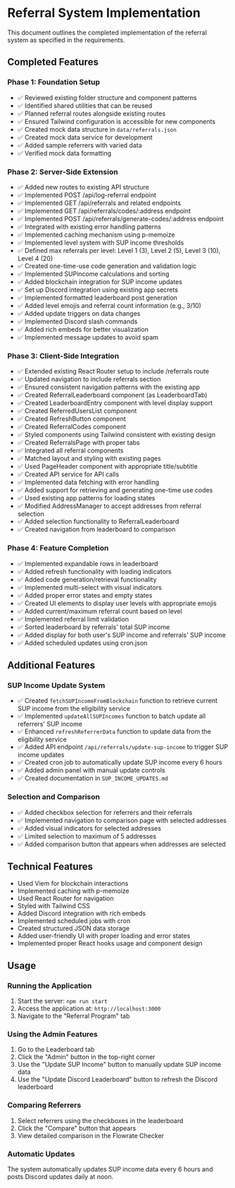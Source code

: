 # Referral System Implementation

This document outlines the completed implementation of the referral system as specified in the requirements.

## Completed Features

### Phase 1: Foundation Setup
- ✅ Reviewed existing folder structure and component patterns
- ✅ Identified shared utilities that can be reused
- ✅ Planned referral routes alongside existing routes
- ✅ Ensured Tailwind configuration is accessible for new components
- ✅ Created mock data structure in `data/referrals.json`
- ✅ Created mock data service for development
- ✅ Added sample referrers with varied data
- ✅ Verified mock data formatting

### Phase 2: Server-Side Extension
- ✅ Added new routes to existing API structure
- ✅ Implemented POST /api/log-referral endpoint
- ✅ Implemented GET /api/referrals and related endpoints
- ✅ Implemented GET /api/referrals/codes/:address endpoint
- ✅ Implemented POST /api/referrals/generate-codes/:address endpoint
- ✅ Integrated with existing error handling patterns
- ✅ Implemented caching mechanism using p-memoize
- ✅ Implemented level system with SUP income thresholds
- ✅ Defined max referrals per level: Level 1 (3), Level 2 (5), Level 3 (10), Level 4 (20)
- ✅ Created one-time-use code generation and validation logic
- ✅ Implemented SUPincome calculations and sorting
- ✅ Added blockchain integration for SUP income updates
- ✅ Set up Discord integration using existing app secrets
- ✅ Implemented formatted leaderboard post generation
- ✅ Added level emojis and referral count information (e.g., 3/10)
- ✅ Added update triggers on data changes
- ✅ Implemented Discord slash commands
- ✅ Added rich embeds for better visualization
- ✅ Implemented message updates to avoid spam

### Phase 3: Client-Side Integration
- ✅ Extended existing React Router setup to include /referrals route
- ✅ Updated navigation to include referrals section
- ✅ Ensured consistent navigation patterns with the existing app
- ✅ Created ReferralLeaderboard component (as LeaderboardTab)
- ✅ Created LeaderboardEntry component with level display support
- ✅ Created ReferredUsersList component
- ✅ Created RefreshButton component
- ✅ Created ReferralCodes component
- ✅ Styled components using Tailwind consistent with existing design
- ✅ Created ReferralsPage with proper tabs
- ✅ Integrated all referral components
- ✅ Matched layout and styling with existing pages
- ✅ Used PageHeader component with appropriate title/subtitle
- ✅ Created API service for API calls
- ✅ Implemented data fetching with error handling
- ✅ Added support for retrieving and generating one-time use codes
- ✅ Used existing app patterns for loading states
- ✅ Modified AddressManager to accept addresses from referral selection
- ✅ Added selection functionality to ReferralLeaderboard
- ✅ Created navigation from leaderboard to comparison

### Phase 4: Feature Completion
- ✅ Implemented expandable rows in leaderboard
- ✅ Added refresh functionality with loading indicators
- ✅ Added code generation/retrieval functionality
- ✅ Implemented multi-select with visual indicators
- ✅ Added proper error states and empty states
- ✅ Created UI elements to display user levels with appropriate emojis
- ✅ Added current/maximum referral count based on level
- ✅ Implemented referral limit validation
- ✅ Sorted leaderboard by referrals' total SUP income
- ✅ Added display for both user's SUP income and referrals' SUP income
- ✅ Added scheduled updates using cron.json

## Additional Features

### SUP Income Update System
- ✅ Created `fetchSUPIncomeFromBlockchain` function to retrieve current SUP income from the eligibility service
- ✅ Implemented `updateAllSUPIncomes` function to batch update all referrers' SUP income
- ✅ Enhanced `refreshReferrerData` function to update data from the eligibility service
- ✅ Added API endpoint `/api/referrals/update-sup-income` to trigger SUP income updates
- ✅ Created cron job to automatically update SUP income every 6 hours
- ✅ Added admin panel with manual update controls
- ✅ Created documentation in `SUP_INCOME_UPDATES.md`

### Selection and Comparison
- ✅ Added checkbox selection for referrers and their referrals
- ✅ Implemented navigation to comparison page with selected addresses
- ✅ Added visual indicators for selected addresses
- ✅ Limited selection to maximum of 5 addresses
- ✅ Added comparison button that appears when addresses are selected

## Technical Features

- Used Viem for blockchain interactions
- Implemented caching with p-memoize
- Used React Router for navigation
- Styled with Tailwind CSS
- Added Discord integration with rich embeds
- Implemented scheduled jobs with cron
- Created structured JSON data storage
- Added user-friendly UI with proper loading and error states
- Implemented proper React hooks usage and component design

## Usage

### Running the Application
1. Start the server: `npm run start`
2. Access the application at: `http://localhost:3000`
3. Navigate to the "Referral Program" tab

### Using the Admin Features
1. Go to the Leaderboard tab
2. Click the "Admin" button in the top-right corner
3. Use the "Update SUP Income" button to manually update SUP income data
4. Use the "Update Discord Leaderboard" button to refresh the Discord leaderboard

### Comparing Referrers
1. Select referrers using the checkboxes in the leaderboard
2. Click the "Compare" button that appears
3. View detailed comparison in the Flowrate Checker

### Automatic Updates
The system automatically updates SUP income data every 6 hours and posts Discord updates daily at noon. 